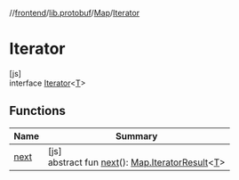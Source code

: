 //[frontend](../../../../index.md)/[lib.protobuf](../../index.md)/[Map](../index.md)/[Iterator](index.md)

# Iterator

[js]\
interface [Iterator](index.md)&lt;[T](index.md)&gt;

## Functions

| Name | Summary |
|---|---|
| [next](next.md) | [js]<br>abstract fun [next](next.md)(): [Map.IteratorResult](../-iterator-result/index.md)&lt;[T](index.md)&gt; |
